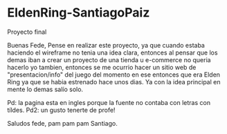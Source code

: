 # EldenRing-SantiagoPaiz
Proyecto final

Buenas Fede,
  Pense en realizar este proyecto, ya que cuando estaba haciendo el wireframe no tenia una idea clara, entonces al pensar que los demas iban a crear un proyecto
  de una tienda u e-commerce no queria hacerlo yo tambien, entonces se me ocurrio hacer un sitio web de "presentacion/info" del juego del momento en ese entonces que era
  Elden Ring ya que se habia estrenado hace unos dias.
  Ya con la idea principal en mente lo demas salío solo.
  
  Pd: la pagina esta en ingles porque la fuente no contaba con letras con tíldes.
  Pd2: un gusto tenerte de profe!
  
  Saludos fede, pam pam pam
  Santiago.
